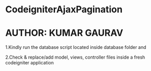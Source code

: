 CodeigniterAjaxPagination
=========================
AUTHOR: KUMAR GAURAV
=========================
1.Kindly run the database script located inside database folder and 

2.Check & replace/add model, views, controller files inside a fresh codeigniter application  

